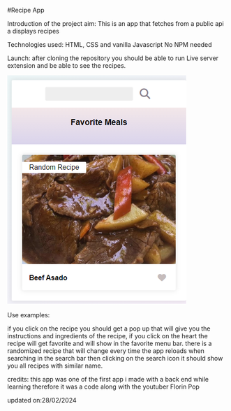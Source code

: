 #Recipe App

Introduction of the project aim:
This is an app that fetches from a public api a displays recipes

Technologies used:
HTML, CSS and vanilla Javascript
No NPM needed

Launch:
after cloning the repository you should be able to run Live server extension and be able to see the recipes.



![picture of the landing page](image.png)




Use examples:

if you click on the recipe you should get a pop up that will give you the instructions and ingredients of the recipe, if you click on the heart the recipe will get favorite and will show in the favorite menu bar. there is a randomized recipe that will change every time the app reloads
when searching in the search bar then clicking on the search icon it should show you all recipes with similar name.

credits:
this app was one of the first app i made with a back end while learning therefore it was a code along with the youtuber Florin Pop

updated on:28/02/2024
